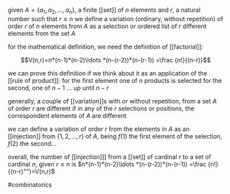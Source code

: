 given $A=\{a_1,a_2,\ldots , a_n\}$, a finite [[set]] of $n$ elements and $r$, a natural number such that $r\leq n$
we define a variation (ordinary, without repetition) of order $r$ of $n$ elements from $A$ as a selection or ordered list of $r$ different elements from the set  $A$

for the mathematical definition,  we need the definition of [[factorial]]:

$$V(n,r)=n*(n-1)*(n-2)\ldots *(n-(r-2))*(n-(r-1)) =\frac {n!}{(n-r)}$$

we can prove this definition if we think about it as an application of the [[rule of product]]:
for the first element one of $n$ products is selected
for the second, one of $n-1$
...
up until $n-r$

generally, a couple of [[variation]]s with or without repetition, from a set $A$ of order $r$ are different if in any of the $r$ selections or positions, the correspondent elements of $A$ are different


we can define a variation of order $r$ from the elements in $A$ as an [[injection]] from $\{1,2,\ldots,r\}$ of $A$, being $f(1)$ the first element of the selection, $f(2)$ the second...

overall, the number of [[injection]]] from a [[set]] of cardinal $r$ to a set of cardinal $n$, given $r\leq n$ is $n*(n-1)*(n-2)\ldots *(n-(r-2))*(n-(r-1)) =\frac {n!}{(n-r)""}=V(n,r)$

#combinatorics